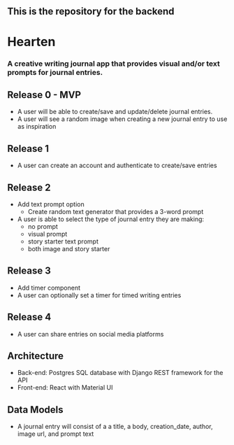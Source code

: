 ## This is the repository for the backend

# Hearten 

### A creative writing journal app that provides visual and/or text prompts for journal entries.

## Release 0 - MVP
- A user will be able to create/save and update/delete journal entries.
- A user will see a random image when creating a new journal entry to use as inspiration


## Release 1
- A user can create an account and authenticate to create/save entries


## Release 2
- Add text prompt option
    * Create random text generator that provides a 3-word prompt
- A user is able to select the type of journal entry they are making:
    * no prompt
    * visual prompt
    * story starter text prompt
    * both image and story starter


## Release 3
- Add timer component
- A user can optionally set a timer for timed writing entries

## Release 4

- A user can share entries on social media platforms


## Architecture
- Back-end: Postgres SQL database with Django REST framework for the API 
- Front-end: React with Material UI

## Data Models
- A journal entry will consist of a a title, a body, creation_date, author, image url, and prompt text
